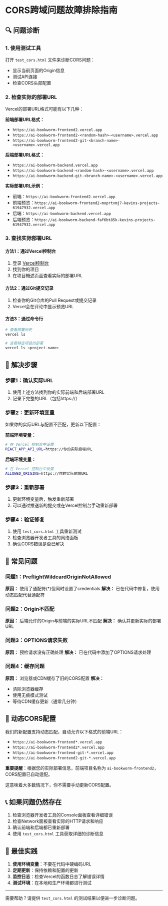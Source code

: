 # CORS跨域问题故障排除指南

## 🔍 问题诊断

### 1. 使用测试工具
打开 `test_cors.html` 文件来诊断CORS问题：
- 显示当前页面的Origin信息
- 测试API连接
- 检查CORS头部配置

### 2. 检查实际的部署URL
Vercel的部署URL格式可能有以下几种：

**前端部署URL格式：**
- `https://ai-bookworm-frontend2.vercel.app`
- `https://ai-bookworm-frontend2-<random-hash>-<username>.vercel.app`
- `https://ai-bookworm-frontend2-git-<branch-name>-<username>.vercel.app`

**后端部署URL格式：**
- `https://ai-bookworm-backend.vercel.app`
- `https://ai-bookworm-backend-<random-hash>-<username>.vercel.app`
- `https://ai-bookworm-backend-git-<branch-name>-<username>.vercel.app`

**实际部署URL示例：**
- 前端：`https://ai-bookworm-frontend2.vercel.app`
- 前端预览：`https://ai-bookworm-frontend2-moprtvmj7-kevins-projects-61947932.vercel.app`
- 后端：`https://ai-bookworm-backend.vercel.app`
- 后端预览：`https://ai-bookworm-backend-faf6bt85k-kevins-projects-61947932.vercel.app`

### 3. 查找实际部署URL

#### 方法1：通过Vercel控制台
1. 登录 [Vercel控制台](https://vercel.com/dashboard)
2. 找到你的项目
3. 在项目概述页面查看实际的部署URL

#### 方法2：通过Git提交记录
1. 检查你的Git仓库的Pull Request或提交记录
2. Vercel会在评论中显示预览URL

#### 方法3：通过命令行
```bash
# 查看部署历史
vercel ls

# 查看特定项目的部署
vercel ls <project-name>
```

## 🔧 解决步骤

### 步骤1：确认实际URL
1. 使用上述方法找到你的实际前端和后端部署URL
2. 记录下完整的URL（包括https://）

### 步骤2：更新环境变量
如果你的实际URL与配置不匹配，更新以下配置：

**前端环境变量：**
```bash
# 在 Vercel 控制台中设置
REACT_APP_API_URL=https://你的实际后端URL
```

**后端环境变量：**
```bash
# 在 Vercel 控制台中设置
ALLOWED_ORIGINS=https://你的实际前端URL
```

### 步骤3：重新部署
1. 更新环境变量后，触发重新部署
2. 可以通过推送新的提交或在Vercel控制台手动重新部署

### 步骤4：验证修复
1. 使用 `test_cors.html` 工具重新测试
2. 检查浏览器开发者工具的网络面板
3. 确认CORS错误是否已解决

## 🚨 常见问题

### 问题1：PreflightWildcardOriginNotAllowed
**原因：** 使用了通配符(*)但同时设置了credentials
**解决：** 已在代码中修复，使用动态匹配代替通配符

### 问题2：Origin不匹配
**原因：** 后端允许的Origin与前端的实际URL不匹配
**解决：** 确认并更新实际的部署URL

### 问题3：OPTIONS请求失败
**原因：** 预检请求没有正确处理
**解决：** 已在代码中添加了OPTIONS请求处理

### 问题4：缓存问题
**原因：** 浏览器或CDN缓存了旧的CORS配置
**解决：** 
- 清除浏览器缓存
- 使用无痕模式测试
- 等待CDN缓存更新（通常几分钟）

## 🔄 动态CORS配置

我们的新配置支持动态匹配，自动允许以下格式的前端URL：
- `https://ai-bookworm-frontend*.vercel.app`
- `https://ai-bookworm-frontend2*.vercel.app`
- `https://ai-bookworm-frontend-git-*.vercel.app`
- `https://ai-bookworm-frontend2-git-*.vercel.app`

**重要提醒**：根据您的实际部署信息，前端项目名称为 `ai-bookworm-frontend2`，CORS配置已自动适配。

这意味着大多数情况下，你不需要手动更新CORS配置。

## 📞 如果问题仍然存在

1. 检查浏览器开发者工具的Console面板查看详细错误
2. 检查Network面板查看实际的HTTP请求和响应
3. 确认前端和后端都已重新部署
4. 使用 `test_cors.html` 工具获取详细的诊断信息

## 🎯 最佳实践

1. **使用环境变量**：不要在代码中硬编码URL
2. **定期更新**：保持依赖和配置的更新
3. **监控日志**：检查Vercel的函数日志了解错误详情
4. **测试环境**：在本地和生产环境都进行测试

---

需要帮助？请提供 `test_cors.html` 的测试结果以便进一步诊断问题。 